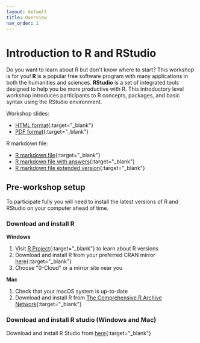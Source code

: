 ```yaml
---
layout: default
title: Overview
nav_order: 1
---
```

# Introduction to R and RStudio

Do you want to learn about R but don't know where to start? This workshop is for you! **R** is a popular free software program with many applications in both the humanities and sciences. **RStudio** is a set of integrated tools designed to help you be more productive with R. This introductory level workshop introduces participants to R concepts, packages, and basic syntax using the RStudio environment.

Workshop slides:
- [HTML format](slides/intro-r-rstudio.html){:target="_blank"} 
- [PDF format](slides/intro-r-rstudio.pdf){:target="_blank"}

R markdown file:
- [R markdown file](slides/Intro%20to%20R%20workshop.Rmd){:target="_blank"}
- [R markdown file with answers](slides/Intro%20to%20R%20workshop%20with%20answers.Rmd){:target="_blank"}
- [R markdown file extended version](slides/Intro%20to%20R%20workshop%20(extended%20version).Rmd){:target="_blank"}

## Pre-workshop setup
To participate fully you will need to install the latest versions of R and RStudio on your computer ahead of time.

### Download and install R

**Windows**
1. Visit [R Project](https://www.r-project.org/){:target="_blank"} to learn about R versions
2. Download and install R from your preferred CRAN mirror [here](https://cran.r-project.org/mirrors.html){:target="_blank"}
3. Choose "0-Cloud" or a mirror site near you

**Mac**
1. Check that your macOS system is up-to-date
2. Download and install R from [The Comprehensive R Archive Network](https://cran.r-project.org){:target="_blank"}


### Download and install R studio (Windows and Mac)
Download and install R Studio from [here](https://rstudio.com/products/rstudio/download/#download){:target="_blank"}
